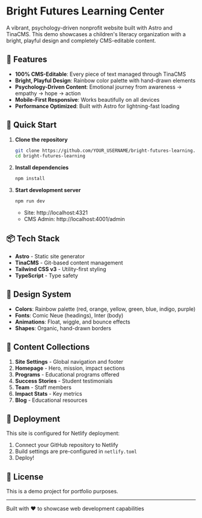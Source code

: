 # Bright Futures Learning Center

A vibrant, psychology-driven nonprofit website built with Astro and TinaCMS. This demo showcases a children's literacy organization with a bright, playful design and completely CMS-editable content.

## 🌈 Features

- **100% CMS-Editable**: Every piece of text managed through TinaCMS
- **Bright, Playful Design**: Rainbow color palette with hand-drawn elements
- **Psychology-Driven Content**: Emotional journey from awareness → empathy → hope → action
- **Mobile-First Responsive**: Works beautifully on all devices
- **Performance Optimized**: Built with Astro for lightning-fast loading

## 🚀 Quick Start

1. **Clone the repository**
   ```bash
   git clone https://github.com/YOUR_USERNAME/bright-futures-learning.git
   cd bright-futures-learning
   ```

2. **Install dependencies**
   ```bash
   npm install
   ```

3. **Start development server**
   ```bash
   npm run dev
   ```

   - Site: http://localhost:4321
   - CMS Admin: http://localhost:4001/admin

## 📦 Tech Stack

- **Astro** - Static site generator
- **TinaCMS** - Git-based content management
- **Tailwind CSS v3** - Utility-first styling
- **TypeScript** - Type safety

## 🎨 Design System

- **Colors**: Rainbow palette (red, orange, yellow, green, blue, indigo, purple)
- **Fonts**: Comic Neue (headings), Inter (body)
- **Animations**: Float, wiggle, and bounce effects
- **Shapes**: Organic, hand-drawn borders

## 📝 Content Collections

1. **Site Settings** - Global navigation and footer
2. **Homepage** - Hero, mission, impact sections
3. **Programs** - Educational programs offered
4. **Success Stories** - Student testimonials
5. **Team** - Staff members
6. **Impact Stats** - Key metrics
7. **Blog** - Educational resources

## 🚢 Deployment

This site is configured for Netlify deployment:

1. Connect your GitHub repository to Netlify
2. Build settings are pre-configured in `netlify.toml`
3. Deploy!

## 📄 License

This is a demo project for portfolio purposes.

---

Built with ❤️ to showcase web development capabilities
